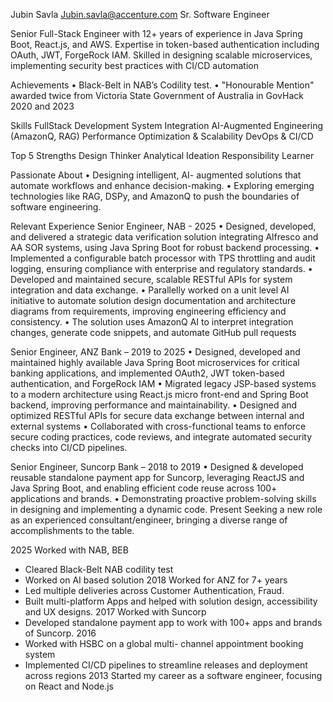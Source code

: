 Jubin Savla
Jubin.savla@accenture.com
Sr. Software Engineer

Senior Full-Stack Engineer with
12+ years of experience in Java
Spring Boot, React.js, and AWS.
Expertise in token-based
authentication including OAuth,
JWT, ForgeRock IAM. Skilled in
designing scalable microservices,
implementing security best practices with CI/CD automation

Achievements
• Black-Belt in NAB’s Codility test.
• "Honourable Mention" awarded
twice from Victoria State
Government of Australia in
GovHack 2020 and 2023

Skills
FullStack Development
System Integration
AI-Augmented Engineering
(AmazonQ, RAG)
Performance Optimization &
Scalability
DevOps & CI/CD

Top 5 Strengths
Design Thinker
Analytical
Ideation
Responsibility
Learner

Passionate About
• Designing intelligent, AI-
augmented solutions that
automate workflows and
enhance decision-making.
• Exploring emerging
technologies like RAG,
DSPy, and AmazonQ to
push the boundaries of
software engineering.

Relevant Experience
Senior Engineer, NAB - 2025
• Designed, developed, and delivered a strategic data
verification solution integrating Alfresco and AA SOR systems,
using Java Spring Boot for robust backend processing.
• Implemented a configurable batch processor with TPS
throttling and audit logging, ensuring compliance with enterprise
and regulatory standards.
• Developed and maintained secure, scalable RESTful APIs for
system integration and data exchange.
• Parallelly worked on a unit level AI initiative to automate
solution design documentation and architecture diagrams from
requirements, improving engineering efficiency and consistency.
• The solution uses AmazonQ AI to interpret integration changes,
generate code snippets, and automate GitHub pull requests

Senior Engineer, ANZ Bank – 2019 to 2025
• Designed, developed and maintained highly available Java
Spring Boot microservices for critical banking applications, and
implemented OAuth2, JWT token-based authentication, and
ForgeRock IAM
• Migrated legacy JSP-based systems to a modern architecture
using React.js micro front-end and Spring Boot backend,
improving performance and maintainability.
• Designed and optimized RESTful APIs for secure data
exchange between internal and external systems
• Collaborated with cross-functional teams to enforce secure
coding practices, code reviews, and integrate automated
security checks into CI/CD pipelines.

Senior Engineer, Suncorp Bank – 2018 to 2019
• Designed & developed reusable standalone payment app for
Suncorp, leveraging ReactJS and Java Spring Boot, and
enabling efficient code reuse across 100+ applications and
brands.
• Demonstrating proactive problem-solving skills in designing and
implementing a dynamic code.
Present
Seeking a new role as an experienced
consultant/engineer, bringing a diverse
range of accomplishments to the table.


2025
Worked with NAB, BEB
- Cleared Black-Belt NAB codility test
- Worked on AI based solution
2018
Worked for ANZ for 7+ years
- Led multiple deliveries across
Customer Authentication, Fraud.
- Built multi-platform Apps and helped
with solution design, accessibility and
UX designs.
2017
Worked with Suncorp
- Developed standalone payment app to
work with 100+ apps and brands of
Suncorp.
2016
- Worked with HSBC on a global multi-
channel appointment booking system
- Implemented CI/CD pipelines to
streamline releases and deployment
across regions
2013
Started my career as a software
engineer, focusing on React and
Node.js